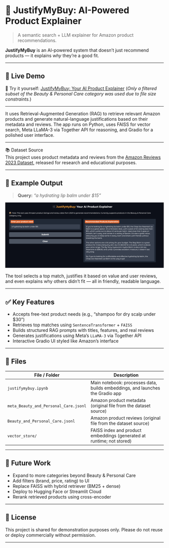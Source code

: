 # 🛒 JustifyMyBuy: AI-Powered Product Explainer

> A semantic search + LLM explainer for Amazon product recommendations.

**JustifyMyBuy** is an AI-powered system that doesn’t just recommend products — it explains *why* they’re a good fit.

---

## 🚀 Live Demo

🔗 Try it yourself: [JustifyMyBuy: Your AI Product Explainer](https://huggingface.co/spaces/kmraastha/Justifymybuy)
(*Only a filtered subset of the *Beauty & Personal Care* category was used due to file size constraints.*)

---

It uses Retrieval-Augmented Generation (RAG) to retrieve relevant Amazon products and generate natural-language justifications based on their metadata and reviews. The app runs on Python, uses FAISS for vector search, Meta LLaMA-3 via Together API for reasoning, and Gradio for a polished user interface.

---

📚 Dataset Source  
This project uses product metadata and reviews from the [Amazon Reviews 2023 Dataset](https://amazon-reviews-2023.github.io), released for research and educational purposes.  

---

## 📸 Example Output

> **Query:** _“a hydrating lip balm under $15”_

<p align="center">
  <img src="example-output.png" alt="JustifyMyBuy Demo Screenshot" width="800"/>
</p>

The tool selects a top match, justifies it based on value and user reviews, and even explains why others didn’t fit — all in friendly, readable language.

---

## ✅ Key Features

- Accepts free-text product needs (e.g., “shampoo for dry scalp under $30”)
- Retrieves top matches using `SentenceTransformer` + `FAISS`
- Builds structured RAG prompts with titles, features, and real reviews
- Generates justifications using Meta’s `LLaMA-3` via Together API
- Interactive Gradio UI styled like Amazon’s interface

---

## 📁 Files

| File / Folder                         | Description                                                                   |
| ------------------------------------- | ----------------------------------------------------------------------------- |
| `justifymybuy.ipynb`                  | Main notebook: processes data, builds embeddings, and launches the Gradio app |
| `meta_Beauty_and_Personal_Care.jsonl` | Amazon product metadata (original file from the dataset source)               |
| `Beauty_and_Personal_Care.jsonl`      | Amazon product reviews (original file from the dataset source)                |
| `vector_store/`                       | FAISS index and product embeddings (generated at runtime; not stored)         |

---

## 🧠 Future Work

- Expand to more categories beyond Beauty & Personal Care
- Add filters (brand, price, rating) to UI
- Replace FAISS with hybrid retriever (BM25 + dense)
- Deploy to Hugging Face or Streamlit Cloud
- Rerank retrieved products using cross-encoder

---

## 📜 License

This project is shared for demonstration purposes only. Please do not reuse or deploy commercially without permission.

---

